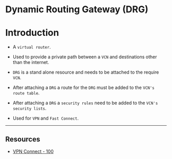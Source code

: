 # Dynamic Routing Gateway (DRG)

# Introduction

* A `virtual router`.

* Used to provide a private path between a `VCN` and destinations other than the internet.

* `DRG` is a stand alone resource and needs to be attached to the require `VCN`.

* After attaching a `DRG` a route for the `DRG` must be added to the `VCN's route table`.

* After attaching a `DRG` a `security rules` need to be added to the `VCN's security lists`.

* Used for `VPN` and `Fast Connect`.

---

## Resources

* [VPN Connect - 100](https://www.youtube.com/watch?v=gDtMTasZfVY)
